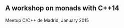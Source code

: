 A workshop on monads with C++14
-------------------------------

Meetup C/C++ de Madrid, January 2015
